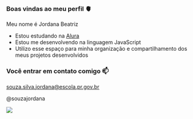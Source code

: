 ### Boas vindas ao meu perfil 🫀

Meu nome é Jordana Beatriz 

- Estou estudando na [Alura](https://www.alura.com.br)
- Estou me desenvolvendo na linguagem JavaScript
- Utilizo esse espaço para minha organização e compartilhamento dos meus projetos desenvolvidos

### Você entrar em contato comigo 📫

souza.silva.jordana@escola.pr.gov.br

@souzajordana

![](https://media.tenor.com/vWNcgiL1xtwAAAAC/zero-two-code002.gif)
